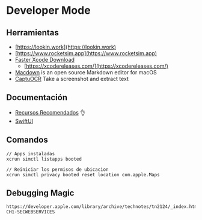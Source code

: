 # Developer Mode

## Herramientas


* [https://lookin.work](https://lookin.work)
* [https://www.rocketsim.app](https://www.rocketsim.app)
* [Faster Xcode Download ](https://github.com/vineetchoudhary/Downloader-for-Apple-Developers)
	* [https://xcodereleases.com/](https://xcodereleases.com/) 
* [Macdown](https://macdown.uranusjr.com) is an open source Markdown editor for macOS
* [CaptuOCR](https://github.com/carlos-chaguendo/capture-ocr) Take a screenshot and extract text


## Documentación

* [Recursos Recomendados](recursos.md) :ok_hand:
* [SwiftUI](swift-ui.md) 

## Comandos


```
// Apps instaladas
xcrun simctl listapps booted

// Reiniciar los permisos de ubicacion
xcrun simctl privacy booted reset location com.apple.Maps
```

##  Debugging Magic 
```
https://developer.apple.com/library/archive/technotes/tn2124/_index.html#//apple_ref/doc/uid/DTS10003391-CH1-SECWEBSERVICES
```
